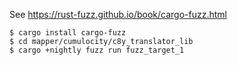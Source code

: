 See https://rust-fuzz.github.io/book/cargo-fuzz.html

```
$ cargo install cargo-fuzz
$ cd mapper/cumulocity/c8y_translator_lib
$ cargo +nightly fuzz run fuzz_target_1
```



